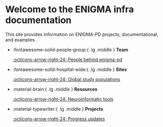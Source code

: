 # Welcome to the ENIGMA infra documentation

This site provides information on ENIGMA-PD projects, documentational, and examples. 

<div class="grid cards" markdown>

-   :fontawesome-solid-people-group:{ .lg .middle } __Team__
    

    [:octicons-arrow-right-24: People behind enigma-pd](wg/e_pd_core_team.md)

-   :fontawesome-solid-hospital-wide:{ .lg .middle } __Sites__
    

    [:octicons-arrow-right-24: Global study populations](wg/e_pd_sites.md)


-   :material-brain:{ .lg .middle } __Resources__
    

    [:octicons-arrow-right-24: Neuroinformatic tools](resources/open_science_toolstack.md)

-   :material-typewriter:{ .lg .middle } __Projects__
    

    [:octicons-arrow-right-24: Progress updates](../projects/README.md)

</div>

